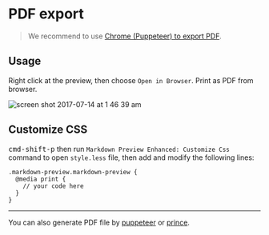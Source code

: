 # PDF export

> We recommend to use [Chrome (Puppeteer) to export PDF](./puppeteer.md).

## Usage

Right click at the preview, then choose `Open in Browser`.
Print as PDF from browser.

![screen shot 2017-07-14 at 1 46 39 am](https://user-images.githubusercontent.com/1908863/28201366-536dbc0a-6836-11e7-866f-db9a5d12de16.png)

## Customize CSS

<kbd>cmd-shift-p</kbd> then run `Markdown Preview Enhanced: Customize Css` command to open `style.less` file, then add and modify the following lines:

```less
.markdown-preview.markdown-preview {
  @media print {
    // your code here
  }
}
```

---

You can also generate PDF file by [puppeteer](puppeteer.md) or [prince](prince.md).
